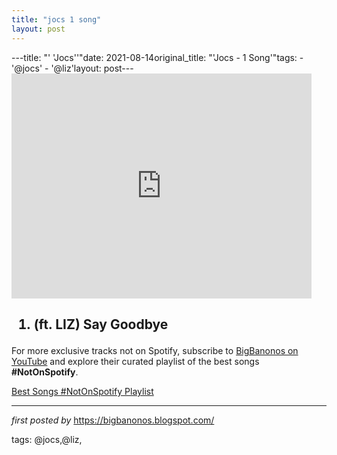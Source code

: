 ```yaml
---
title: "jocs 1 song"
layout: post
---
```

---title: "' 'Jocs''"date: 2021-08-14original_title: "'Jocs - 1 Song'"tags:  - '@jocs'  - '@liz'layout: post---<iframe frameborder="0" height="360" src="https://youtube.com/embed/dWXyg7gdIA4" width="480"></iframe><h2><ol><li>(ft. LIZ) Say Goodbye</li></ol></h2><!--Subscribe and Playlist Links--><div>    <p>For more exclusive tracks not on Spotify, subscribe to <a href="https://www.youtube.com/@BigBanonos" target="_blank">BigBanonos on YouTube</a> and explore their curated playlist of the best songs <strong>#NotOnSpotify</strong>.</p>    <p><a href="https://www.youtube.com/playlist?list=PLtuNtuTatqI0kFahUCbtbfenC_ET5O_tr" target="_blank">Best Songs #NotOnSpotify Playlist<br /></a></p></div><hr /><p><em>first posted by</em> <a href="https://bigbanonos.blogspot.com/" rel="noopener" target="_new">https://bigbanonos.blogspot.com/</a></p><p>tags: @jocs,@liz,</p>
